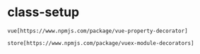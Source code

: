 # class-setup

`vue[https://www.npmjs.com/package/vue-property-decorator]`

`store[https://www.npmjs.com/package/vuex-module-decorators]`
